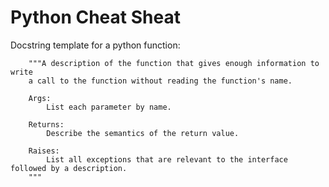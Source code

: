 # Python Cheat Sheat

Docstring template for a python function:
~~~
    """A description of the function that gives enough information to write 
    a call to the function without reading the function's name.
    
    Args:
        List each parameter by name. 

    Returns:
        Describe the semantics of the return value.

    Raises:
        List all exceptions that are relevant to the interface followed by a description.
    """
~~~
